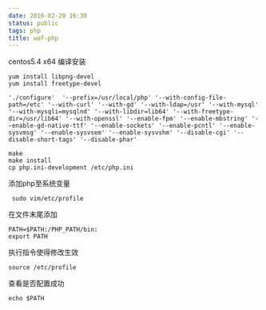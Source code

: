 ```yaml
---
date: 2016-02-20 16:30
status: public
tags: php
title: waf-php
---
```


centos5.4 x64 编译安装

    yum install libpng-devel
    yum install freetype-devel

    './configure'  '--prefix=/usr/local/php' '--with-config-file-path=/etc' '--with-curl' '--with-gd' '--with-ldap=/usr' '--with-mysql' '--with-mysqli=mysqlnd' '--with-libdir=lib64' '--with-freetype-dir=/usr/lib64' '--with-openssl' '--enable-fpm' '--enable-mbstring' '--enable-gd-native-ttf' '--enable-sockets' '--enable-pcntl' '--enable-sysvmsg' '--enable-sysvsem' '--enable-sysvshm' '--disable-cgi' '--disable-short-tags' '--disable-phar'
    
    make
    make install
    cp php.ini-development /etc/php.ini

添加php至系统变量

     sudo vim/etc/profile

在文件末尾添加 

    PATH=$PATH:/PHP_PATH/bin:
    export PATH

执行指令使得修改生效

    source /etc/profile

查看是否配置成功

    echo $PATH